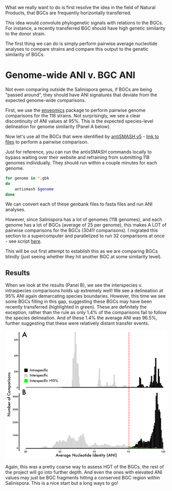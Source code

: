 What we really want to do is first resolve the idea in the field of Natural Products, that BGCs are frequently horizontally transferred.

This idea would convolute phylogenetic signals with relations to the BGCs. For instance, a recently transferred BGC should have high genetic similarity to the donor strain.

The first thing we can do is simply perform pairwise average nucleotide analyses to compare strains and compare this output to the genetic similarity of BGCs.

# Genome-wide ANI v. BGC ANI

Not even comparing outside the Salinispora genus, if BGCs are being "passed around", they should have ANI signatures that deviate from the expected genome-wide comparisons.

First, we use the [enveomics](https://github.com/lmrodriguezr/enveomics) package to perform pairwise genome comparisons for the 118 strains. Not surprisingly, we see a clear discontinuity of ANI values at 95%. This is the expected species-level delineation for genome similarity (Panel A below).

Now let's use all the BGCs that were identified by [antiSMASH v5](https://antismash.secondarymetabolites.org) - [link to files](../antismash5/) to perform a pairwise comparison.

Just for reference, you can run the antisSMASH commands locally to bypass waiting over their website and refraining from submitting 118 genomes individually. They should run within a couple minutes for each genome.

```bash 
for genome in *.gbk
do
	antismash $genome
done
```

We can convert each of these genbank files to fasta files and run ANI analyses. 

However, since Salinispora has a lot of genomes (118 genomes), and each genome has a lot of BGCs (average of 25 per genome), this makes A LOT of pairwise comparisons for the BGCs (3041! comparisons). I migrated this section to a supercomputer and parallelized to run 32 comparisons at once - see script [here](./bgccomp.sh).

This will be out first attempt to establish this as we are comparing BGCs blindly (just seeing whether they hit another BGC at some similarity level).

## Results

When we look at the results (Panel B), we see the interspecies v. intraspecies comparisons holds up extremely well! We see a delineation at 95% ANI again demarcating species boundaries. However, this time we see some BGCs filling in this gap, suggesting these BGCs may have been recently transferred (highlighted in green). These are definitely the exception, rather than the rule as only 1.4% of the comparisons fail to follow the species delineation. And of these 1.4% the average ANI was 96.5%, further suggesting that these were relatively distant transfer events.

<p align="center">
  <img width="660" height="400" src="../images/bgcANIvgenomeANI-01.png">
</p>

Again, this was a pretty coarse way to assess HGT of the BGCs, the rest of the project will go into further depth. And even the ones with elevated ANI values may just be BGC fragments hitting a conserved BGC region within Salinispora. This is a nice start but a long ways to go!





